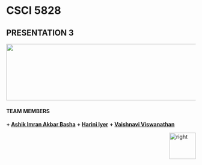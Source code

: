 # CSCI 5828

## PRESENTATION 3


<img src="https://cloud.githubusercontent.com/assets/14101008/11165529/0b8588aa-8acf-11e5-8f38-dfbac3545452.PNG" height="150" width="910"></img>
#### TEAM MEMBERS

<b> + [Ashik Imran Akbar Basha](https://github.com/ashikimran)</b>
<b> + [Harini Iyer](https://github.com/hariniiyer)</b>
<b> + [Vaishnavi Viswanathan](https://github.com/vaishnaviviswanathan)</b>


[<img align="right" alt="right" src="https://cloud.githubusercontent.com/assets/14101008/11165527/0a4289a2-8acf-11e5-8378-c5e3a55ab4dc.png" width="70" height="70"></img>](https://github.com/vaishnaviviswanathan/CSCI_5828_RESPONSIVE-WEB-DESIGN/blob/master/Overview.md)
